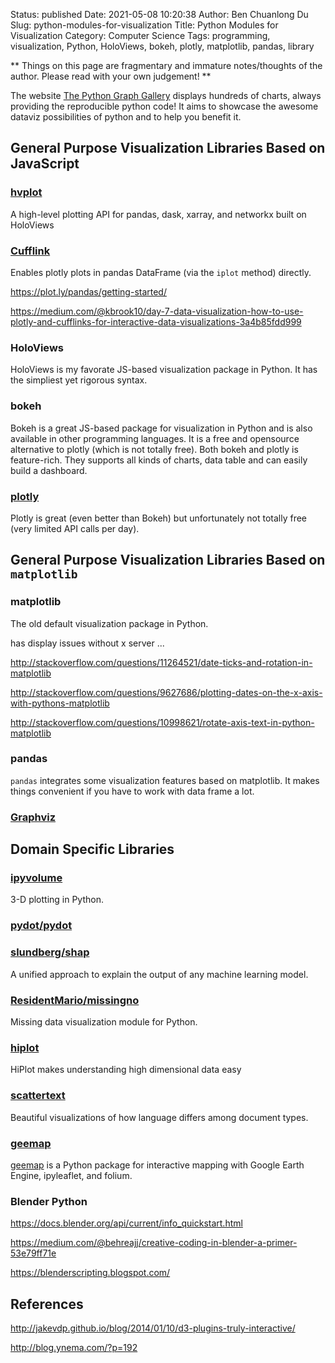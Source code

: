 Status: published
Date: 2021-05-08 10:20:38
Author: Ben Chuanlong Du
Slug: python-modules-for-visualization
Title: Python Modules for Visualization
Category: Computer Science
Tags: programming, visualization, Python, HoloViews, bokeh, plotly, matplotlib, pandas, library

**
Things on this page are
fragmentary and immature notes/thoughts of the author.
Please read with your own judgement!
**

The website [The Python Graph Gallery](https://python-graph-gallery.com/)
displays hundreds of charts, always providing the reproducible python code! 
It aims to showcase the awesome dataviz possibilities of python and to help you benefit it. 

## General Purpose Visualization Libraries Based on JavaScript

### [hvplot](https://github.com/pyviz/hvplot)

A high-level plotting API for pandas, dask, xarray, and networkx built on HoloViews 

### [Cufflink](https://github.com/santosjorge/cufflinks)

Enables plotly plots in pandas DataFrame (via the `iplot` method) directly. 

https://plot.ly/pandas/getting-started/

https://medium.com/@kbrook10/day-7-data-visualization-how-to-use-plotly-and-cufflinks-for-interactive-data-visualizations-3a4b85fdd999

### HoloViews

HoloViews is my favorate JS-based visualization package in Python.
It has the simpliest yet rigorous syntax.

### bokeh

Bokeh is a great JS-based package for visualization in Python and is also available in other programming languages.
It is a free and opensource alternative to plotly (which is not totally free).
Both bokeh and plotly is feature-rich.
They supports all kinds of charts, data table and can easily build a dashboard.

### [plotly](https://plot.ly/python/user-guide/)

Plotly is great (even better than Bokeh) but unfortunately not totally free (very limited API calls per day).

## General Purpose Visualization Libraries Based on `matplotlib`

### matplotlib

The old default visualization package in Python.


has display issues without x server ...

http://stackoverflow.com/questions/11264521/date-ticks-and-rotation-in-matplotlib

http://stackoverflow.com/questions/9627686/plotting-dates-on-the-x-axis-with-pythons-matplotlib

http://stackoverflow.com/questions/10998621/rotate-axis-text-in-python-matplotlib

### pandas

`pandas` integrates some visualization features based on matplotlib.
It makes things convenient if you have to work with data frame a lot.

### [Graphviz](https://github.com/xflr6/graphviz)

## Domain Specific Libraries

### [ipyvolume](https://github.com/maartenbreddels/ipyvolume)

3-D plotting in Python.

### [pydot/pydot](https://github.com/pydot/pydot)

### [slundberg/shap](https://github.com/slundberg/shap)

A unified approach to explain the output of any machine learning model.

### [ResidentMario/missingno](https://github.com/ResidentMario/missingno)

Missing data visualization module for Python.

### [hiplot](https://github.com/facebookresearch/hiplot)

HiPlot makes understanding high dimensional data easy

### [scattertext](https://github.com/JasonKessler/scattertext)

Beautiful visualizations of how language differs among document types.

### [geemap](https://github.com/giswqs/geemap)
[geemap](https://github.com/giswqs/geemap)
is a Python package for interactive mapping with Google Earth Engine, ipyleaflet, and folium.

### Blender Python

https://docs.blender.org/api/current/info_quickstart.html

https://medium.com/@behreajj/creative-coding-in-blender-a-primer-53e79ff71e

https://blenderscripting.blogspot.com/

## References

http://jakevdp.github.io/blog/2014/01/10/d3-plugins-truly-interactive/

http://blog.ynema.com/?p=192
